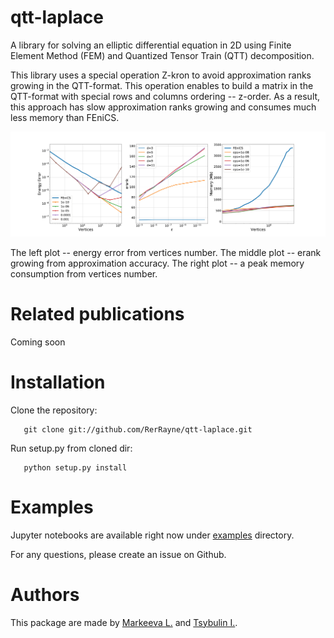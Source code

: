 qtt-laplace
===========
A library for solving an elliptic differential equation in 2D using Finite Element Method (FEM) and Quantized Tensor Train (QTT) decomposition.

This library uses a special operation Z-kron to avoid approximation ranks growing in the QTT-format. 
This operation enables to build a matrix in the QTT-format with special rows and columns ordering -- z-order. 
As a result, this approach has slow approximation ranks growing and consumes much less memory than FEniCS. 

![qtt-laplace bench](img/bench.jpg)

The left plot -- energy error from vertices number. 
The middle plot -- erank growing from approximation accuracy. 
The right plot -- a peak memory consumption from vertices number.

Related publications
=====================
Coming soon

Installation
============
Clone the repository:

```
   git clone git://github.com/RerRayne/qtt-laplace.git
```

Run setup.py from cloned dir:

```
   python setup.py install
```

Examples
==========================

Jupyter notebooks are available right now under [examples](examples/) directory.

For any questions, please create an issue on Github.

Authors
=======

This package are made by [Markeeva L.](https://github.com/RerRayne) and [Tsybulin I.](https://github.com/uranix).
